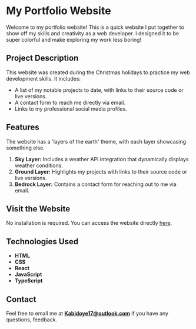 # My Portfolio Website

Welcome to my portfolio website! This is a quick website I put together to show off my skills and creativity as a web developer. I designed it to be super colorful and make exploring my work less boring!

## Project Description

This website was created during the Christmas holidays to practice my web development skills. It includes:

- A list of my notable projects to date, with links to their source code or live versions.
- A contact form to reach me directly via email.
- Links to my professional social media profiles.

## Features
The website has a 'layers of the earth' theme, with each layer showcasing something else.
1. **Sky Layer:** Includes a weather API integration that dynamically displays weather conditions.
2. **Ground Layer:** Highlights my projects with links to their source code or live versions.
3. **Bedrock Layer:** Contains a contact form for reaching out to me via email.

## Visit the Website

No installation is required. You can access the website directly [here](https://kabidoye-17.github.io/KellysPortfolio/).

## Technologies Used

- **HTML**
- **CSS**
- **React**
- **JavaScript**
- **TypeScript**

## Contact

Feel free to email me at **Kabidoye17@outlook.com** if you have any questions, feedback.

